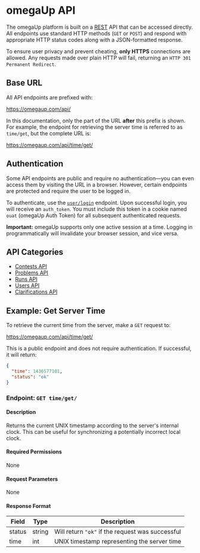 # omegaUp API

The omegaUp platform is built on a [REST](https://en.wikipedia.org/wiki/Representational_state_transfer) API that can be accessed directly. All endpoints use standard HTTP methods (`GET` or `POST`) and respond with appropriate HTTP status codes along with a JSON-formatted response.

To ensure user privacy and prevent cheating, **only HTTPS** connections are allowed. Any requests made over plain HTTP will fail, returning an `HTTP 301 Permanent Redirect`.

## Base URL

All API endpoints are prefixed with:

https://omegaup.com/api/


In this documentation, only the part of the URL **after** this prefix is shown. For example, the endpoint for retrieving the server time is referred to as `time/get`, but the complete URL is:

https://omegaup.com/api/time/get/


## Authentication

Some API endpoints are public and require no authentication—you can even access them by visiting the URL in a browser. However, certain endpoints are protected and require the user to be logged in.

To authenticate, use the [`user/login`](https://github.com/omegaup/omegaup/blob/main/frontend/www/docs/User-API.md) endpoint. Upon successful login, you will receive an `auth_token`. You must include this token in a cookie named `ouat` (omegaUp Auth Token) for all subsequent authenticated requests.

**Important:** omegaUp supports only one active session at a time. Logging in programmatically will invalidate your browser session, and vice versa.

## API Categories

- [Contests API](./Contests-API.md)
- [Problems API](./Problems-API.md)
- [Runs API](./Runs-API.md)
- [Users API](./Users-API.md)
- [Clarifications API](./Clarifications-API.md)


## Example: Get Server Time

To retrieve the current time from the server, make a `GET` request to:

https://omegaup.com/api/time/get/


This is a public endpoint and does not require authentication. If successful, it will return:

```json
{
  "time": 1436577101,
  "status": "ok"
}
```

### Endpoint: `GET time/get/`

#### Description

Returns the current UNIX timestamp according to the server's internal clock. This can be useful for synchronizing a potentially incorrect local clock.

#### Required Permissions

None

#### Request Parameters

None

#### Response Format

| Field   | Type   | Description                                      |
|---------|--------|--------------------------------------------------|
| status  | string | Will return `"ok"` if the request was successful |
| time    | int    | UNIX timestamp representing the server time      |

